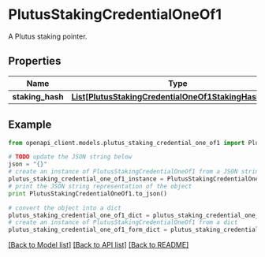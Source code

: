 # PlutusStakingCredentialOneOf1

A Plutus staking pointer.

## Properties
Name | Type | Description | Notes
------------ | ------------- | ------------- | -------------
**staking_hash** | [**List[PlutusStakingCredentialOneOf1StakingHashInner]**](PlutusStakingCredentialOneOf1StakingHashInner.md) |  | 

## Example

```python
from openapi_client.models.plutus_staking_credential_one_of1 import PlutusStakingCredentialOneOf1

# TODO update the JSON string below
json = "{}"
# create an instance of PlutusStakingCredentialOneOf1 from a JSON string
plutus_staking_credential_one_of1_instance = PlutusStakingCredentialOneOf1.from_json(json)
# print the JSON string representation of the object
print PlutusStakingCredentialOneOf1.to_json()

# convert the object into a dict
plutus_staking_credential_one_of1_dict = plutus_staking_credential_one_of1_instance.to_dict()
# create an instance of PlutusStakingCredentialOneOf1 from a dict
plutus_staking_credential_one_of1_form_dict = plutus_staking_credential_one_of1.from_dict(plutus_staking_credential_one_of1_dict)
```
[[Back to Model list]](../README.md#documentation-for-models) [[Back to API list]](../README.md#documentation-for-api-endpoints) [[Back to README]](../README.md)


